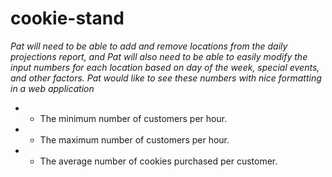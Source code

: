 # cookie-stand

*Pat will need to be able to add and remove locations from the daily projections report, and Pat will also need to be able to easily modify the input numbers for each location based on day of the week, special events, and other factors. Pat would like to see these numbers with nice formatting in a web application*

* * The minimum number of customers per hour.
* * The maximum number of customers per hour.
* * The average number of cookies purchased per customer.
